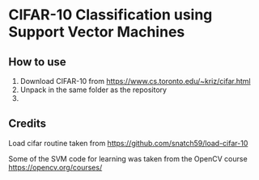 # CIFAR-10 Classification using Support Vector Machines

## How to use
1. Download CIFAR-10 from https://www.cs.toronto.edu/~kriz/cifar.html
2. Unpack in the same folder as the repository
3. 

## Credits
Load cifar routine taken from https://github.com/snatch59/load-cifar-10

Some of the SVM code for learning was taken from the OpenCV course
https://opencv.org/courses/
